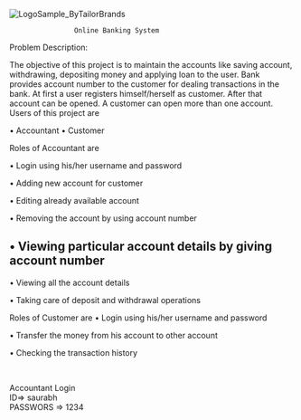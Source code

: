 ![LogoSample_ByTailorBrands](https://user-images.githubusercontent.com/72140114/201530105-9af91fe9-e863-4404-8134-f0f15731e4f5.jpg)




					Online Banking System

Problem Description:


The objective of this project is to maintain the accounts like saving account, withdrawing, depositing money and applying loan to the user. Bank provides account number to the customer for dealing transactions in the bank. At first a user registers himself/herself as customer. After that account can be opened. A customer can open more than one account.
Users of this project are


• Accountant
• Customer


Roles of Accountant are


• Login using his/her username and password

• Adding new account for customer

• Editing already available account

• Removing the account by using account number

• Viewing particular account details by giving account number
--
• Viewing all the account details

• Taking care of deposit and withdrawal operations

Roles of Customer are
• Login using his/her username and password

• Transfer the money from his account to other account

• Checking the transaction history


<br>

Accountant Login
<br>
ID=> saurabh
<br>
PASSWORS => 1234
